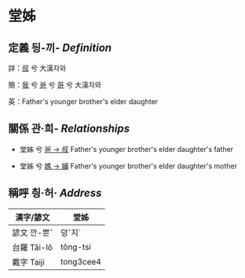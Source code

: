# 堂姊
## 定義 딍-끼- _Definition_
詳：[叔](member11.md) 兮 大漢자와

簡：[我](member1.md) 兮 [爸](member2.md) 兮 [哥](member11.md) 兮 大漢자와

英：Father's younger brother's elder daughter

## 關係 관·희- _Relationships_

- 堂姊 兮 [爸 → 叔](member11.md) Father's younger brother's elder daughter's father

- 堂姊 兮 [媽 → 嬸](member34.md) Father's younger brother's elder daughter's mother



## 稱呼 칑·허· _Address_

漢字/諺文 | 堂姊
--- | ---
諺文 깐-뿐ˆ | 덩ˆ지ˊ
台羅 Tâi-lô | tông-tsí
戴字 Taiji | tong3cee4


